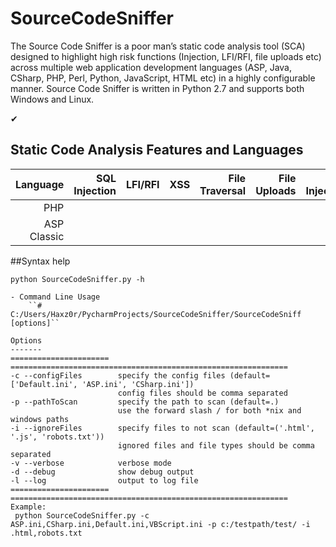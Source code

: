 # SourceCodeSniffer
The Source Code Sniffer is a poor man’s static code analysis tool (SCA) designed to highlight high risk functions (Injection, LFI/RFI, file uploads etc) across multiple web application development languages (ASP, Java, CSharp, PHP, Perl, Python, JavaScript, HTML etc) in a highly configurable manner.
Source Code Sniffer is written in Python 2.7 and supports both Windows and Linux.

&#10004;

## Static Code Analysis Features and Languages
|Language   |SQL Injection|LFI/RFI|XSS|File Traversal|File Uploads|XML Injection|JSON Injection|XPath Injection|LDAP Injection|
|----------:|------------:|------:|--:|-------------:|-----------:|------------:|-------------:|--------------:|-------------:|
|PHP        |
|ASP Classic|



##Syntax help
```
python SourceCodeSniffer.py -h

- Command Line Usage
	``# C:/Users/Haxz0r/PycharmProjects/SourceCodeSniffer/SourceCodeSniff [options]``

Options
-------
====================== ==============================================================
-c --configFiles        specify the config files (default=['Default.ini', 'ASP.ini', 'CSharp.ini'])
                        config files should be comma separated
-p --pathToScan         specify the path to scan (default=.)
                        use the forward slash / for both *nix and windows paths
-i --ignoreFiles        specify files to not scan (default=('.html', '.js', 'robots.txt'))
                        ignored files and file types should be comma separated 
-v --verbose            verbose mode
-d --debug              show debug output
-l --log                output to log file
====================== ==============================================================
Example:
 python SourceCodeSniffer.py -c ASP.ini,CSharp.ini,Default.ini,VBScript.ini -p c:/testpath/test/ -i .html,robots.txt
```

